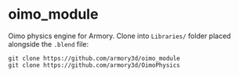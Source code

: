 # oimo_module

Oimo physics engine for Armory. Clone into `Libraries/` folder placed alongside the `.blend` file:

```
git clone https://github.com/armory3d/oimo_module
git clone https://github.com/armory3d/OimoPhysics
```
